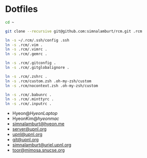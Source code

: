 Dotfiles
=====

```bash
cd ~

git clone --recursive git@github.com:simnalamburt/rcm.git .rcm

ln -s ~/.rcm/.ssh/config .ssh
ln -s .rcm/.vim .
ln -s .rcm/.vimrc .
ln -s .rcm/.gemrc .

ln -s .rcm/.gitconfig .
ln -s .rcm/.gitglobalignore .

ln -s .rcm/.zshrc .
ln -s .rcm/custom.zsh .oh-my-zsh/custom
ln -s .rcm/nocontext.zsh .oh-my-zsh/custom

ln -s .rcm/.babunrc .
ln -s .rcm/.minttyrc .
ln -s .rcm/.inputrc .
```

* Hyeon@*HyeonLaptop*
* HyeonKim@*hyeonmac*
* simnalamburt@hyeon.me
* server@upnl.org
* upnl@upnl.org
* git@upnl.org
* simnalamburt@uriel.upnl.org
* toor@mimosa.snucse.org
